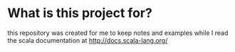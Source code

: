 # What is this project for?
this repository was created for me to keep notes and examples while I read the scala documentation at http://docs.scala-lang.org/